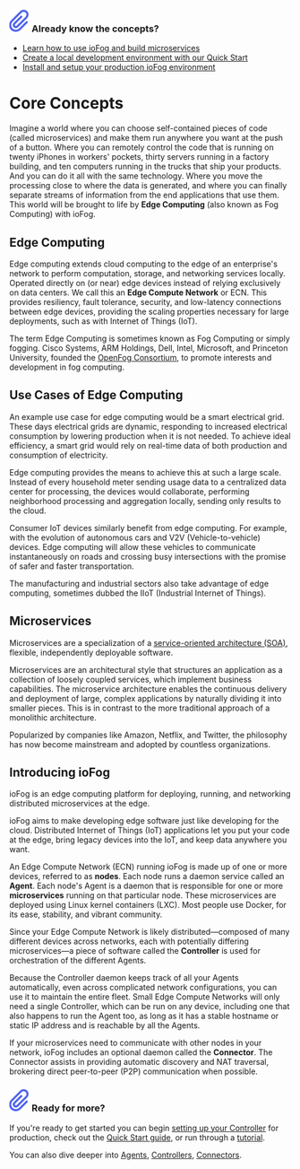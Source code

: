 <aside class="notifications note">
  <h3><img src="/images/icos/ico-note.svg" alt=""> Already know the concepts?</h3>
  <ul>
    <li><a href="../tutorial/introduction.html">Learn how to use ioFog and build microservices</a></li>
    <li><a href="quick-start.html">Create a local development environment with our Quick Start</a></li>
    <li><a href="setup-your-controllers.html">Install and setup your production ioFog environment</a></li>
  </ul>
</aside>

# Core Concepts

Imagine a world where you can choose self-contained pieces of code (called microservices) and make them run anywhere you want at the push of a button. Where you can remotely control the code that is running on twenty iPhones in workers' pockets, thirty servers running in a factory building, and ten computers running in the trucks that ship your products. And you can do it all with the same technology. Where you move the processing close to where the data is generated, and where you can finally separate streams of information from the end applications that use them. This world will be brought to life by **Edge Computing** (also known as Fog Computing) with ioFog.

## Edge Computing

Edge computing extends cloud computing to the edge of an enterprise's network to perform computation, storage, and networking services locally. Operated directly on (or near) edge devices instead of relying exclusively on data centers. We call this an **Edge Compute Network** or ECN. This provides resiliency, fault tolerance, security, and low-latency connections between edge devices, providing the scaling properties necessary for large deployments, such as with Internet of Things (IoT).

The term Edge Computing is sometimes known as Fog Computing or simply fogging. Cisco Systems, ARM Holdings, Dell, Intel, Microsoft, and Princeton University, founded the [OpenFog Consortium](https://www.openfogconsortium.org/), to promote interests and development in fog computing.

## Use Cases of Edge Computing

An example use case for edge computing would be a smart electrical grid. These days electrical grids are dynamic, responding to increased electrical consumption by lowering production when it is not needed. To achieve ideal efficiency, a smart grid would rely on real-time data of both production and consumption of electricity.

Edge computing provides the means to achieve this at such a large scale. Instead of every household meter sending usage data to a centralized data center for processing, the devices would collaborate, performing neighborhood processing and aggregation locally, sending only results to the cloud.

Consumer IoT devices similarly benefit from edge computing. For example, with the evolution of autonomous cars and V2V (Vehicle-to-vehicle) devices. Edge computing will allow these vehicles to communicate instantaneously on roads and crossing busy intersections with the promise of safer and faster transportation.

The manufacturing and industrial sectors also take advantage of edge computing, sometimes dubbed the IIoT (Industrial Internet of Things).

## Microservices

Microservices are a specialization of a [service-oriented architecture (SOA)](https://wikipedia.org/wiki/Service-oriented_architecture), flexible, independently deployable software.

Microservices are an architectural style that structures an application as a collection of loosely coupled services, which implement business capabilities. The microservice architecture enables the continuous delivery and deployment of large, complex applications by naturally dividing it into smaller pieces. This is in contrast to the more traditional approach of a monolithic architecture.

Popularized by companies like Amazon, Netflix, and Twitter, the philosophy has now become mainstream and adopted by countless organizations.

## Introducing ioFog

ioFog is an edge computing platform for deploying, running, and networking distributed microservices at the edge.

ioFog aims to make developing edge software just like developing for the cloud. Distributed Internet of Things (IoT) applications let you put your code at the edge, bring legacy devices into the IoT, and keep data anywhere you want.

An Edge Compute Network (ECN) running ioFog is made up of one or more devices, referred to as **nodes**. Each node runs a daemon service called an **Agent**. Each node's Agent is a daemon that is responsible for one or more **microservices** running on that particular node. These microservices are deployed using Linux kernel containers (LXC). Most people use Docker, for its ease, stability, and vibrant community.

Since your Edge Compute Network is likely distributed—composed of many different devices across networks, each with potentially differing microservices—a piece of software called the **Controller** is used for orchestration of the different Agents.

Because the Controller daemon keeps track of all your Agents automatically, even across complicated network configurations, you can use it to maintain the entire fleet. Small Edge Compute Networks will only need a single Controller, which can be run on any device, including one that also happens to run the Agent too, as long as it has a stable hostname or static IP address and is reachable by all the Agents.

If your microservices need to communicate with other nodes in your network, ioFog includes an optional daemon called the **Connector**. The Connector assists in providing automatic discovery and NAT traversal, brokering direct peer-to-peer (P2P) communication when possible.

<aside class="notifications note">
  <h3><img src="/images/icos/ico-note.svg" alt=""> Ready for more?</h3>
  <p>If you're ready to get started you can begin <a href="setup-your-controllers.html">setting up your Controller</a> for production, check out the <a href="quick-start.html">Quick Start guide</a>, or run through a <a href="../tutorial/introduction.html">tutorial</a>.</p>
  <p>You can also dive deeper into <a href="../agents/overview.html">Agents</a>, <a href="../controllers/overview.html">Controllers</a>, <a href="../connectors/overview.html">Connectors</a>.</p>
</aside>
